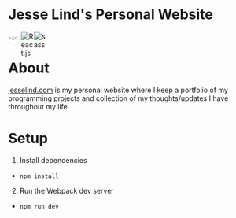 # Jesse Lind's Personal Website
[<img align="left" width="26px" alt="Next.js" src="./nextjs.png">](https://nextjs.org/)
[<img align="left" width="26px" alt="React.js" src="https://cdn.jsdelivr.net/gh/devicons/devicon/icons/react/react-original.svg">](https://reactjs.org/)
[<img align="left" width="26px" alt="sass" src="https://cdn.jsdelivr.net/gh/devicons/devicon/icons/sass/sass-original.svg">](https://developer.mozilla.org/en-US/docs/Web/CSS)

<br>

# About
[jesselind.com](https://www.jesselind.com/) is my personal website where I keep a portfolio of my programming projects and collection of my thoughts/updates I have throughout my life.

# Setup
1. Install dependencies

-   `npm install`

2. Run the Webpack dev server

-   `npm run dev`

